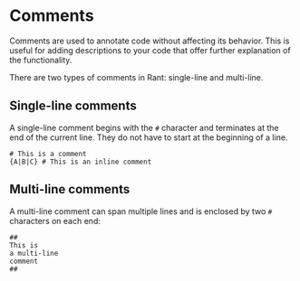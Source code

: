 # Comments

Comments are used to annotate code without affecting its behavior.
This is useful for adding descriptions to your code that offer further explanation of the functionality.

There are two types of comments in Rant: single-line and multi-line.

## Single-line comments

A single-line comment begins with the `#` character and terminates at the end of the current line.
They do not have to start at the beginning of a line.

```rant
# This is a comment
{A|B|C} # This is an inline comment
```

## Multi-line comments

A multi-line comment can span multiple lines and is enclosed by two `#` characters on each end:

```rant
##
This is
a multi-line
comment
##
```